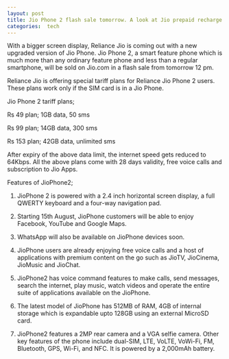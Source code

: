 ```yaml
---
layout: post
title: Jio Phone 2 flash sale tomorrow. A look at Jio prepaid recharge plans
categories:  tech
---
```

With a bigger screen display, Reliance Jio is coming out with a new upgraded version of Jio Phone. Jio Phone 2, a smart feature phone which is much more than any ordinary feature phone and less than a regular smartphone, will be sold on Jio.com in a flash sale from tomorrow 12 pm.

Reliance Jio is offering special tariff plans for Reliance Jio Phone 2 users. These plans work only if the SIM card is in a Jio Phone.

Jio Phone 2 tariff plans;

Rs 49 plan; 1GB data, 50 sms

Rs 99 plan; 14GB data, 300 sms

Rs 153 plan; 42GB data, unlimited sms

After expiry of the above data limit, the internet speed gets reduced to 64Kbps. All the above plans come with 28 days validity, free voice calls and subscription to Jio Apps.

Features of JioPhone2;

1. JioPhone 2 is powered with a 2.4 inch horizontal screen display, a full QWERTY keyboard and a four-way navigation pad.

2. Starting 15th August, JioPhone customers will be able to enjoy Facebook, YouTube and Google Maps.

3. WhatsApp will also be available on JioPhone devices soon.

4. JioPhone users are already enjoying free voice calls and a host of applications with premium content on the go such as JioTV, JioCinema, JioMusic and JioChat.

5. JioPhone2 has voice command features to make calls, send messages, search the internet, play music, watch videos and operate the entire suite of applications available on the JioPhone.

6. The latest model of JioPhone has 512MB of RAM, 4GB of internal storage which is expandable upto 128GB using an external MicroSD card.

7. JioPhone2 features a 2MP rear camera and a VGA selfie camera. Other key features of the phone include dual-SIM, LTE, VoLTE, VoWi-Fi, FM, Bluetooth, GPS, Wi-Fi, and NFC. It is powered by a 2,000mAh battery.